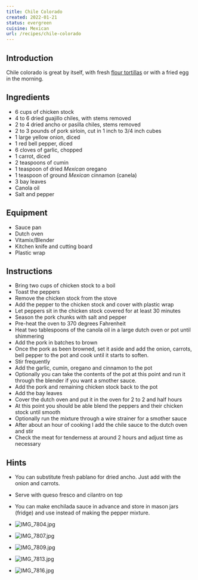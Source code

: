```yaml
---
title: Chile Colorado
created: 2022-01-21
status: evergreen
cuisine: Mexican
url: /recipes/chile-colorado
---
```


## Introduction

Chile colorado is great by itself, with fresh [flour tortillas](/recipes/flour-tortillas.md) or with a fried egg in the morning.

## Ingredients
- 6 cups of chicken stock
- 4 to 6 dried guajillo chiles, with stems removed
- 2 to 4 dried ancho or pasilla chiles, stems removed
- 2 to 3 pounds of pork sirloin, cut in 1 inch to 3/4 inch cubes
- 1 large yellow onion, diced
- 1 red bell pepper, diced
- 6 cloves of garlic, chopped
- 1 carrot, diced
- 2 teaspoons of cumin
- 1 teaspoon of dried *Mexican* oregano
- 1 teaspoon of ground *Mexican* cinnamon (canela)
- 3 bay leaves
- Canola oil
- Salt and pepper

## Equipment
- Sauce pan
- Dutch oven
- Vitamix/Blender
- Kitchen knife and cutting board
- Plastic wrap

## Instructions
- Bring two cups of chicken stock to a boil
- Toast the peppers
- Remove the chicken stock from the stove
- Add the pepper to the chicken stock and cover with plastic wrap
- Let peppers sit in the chicken stock covered for at least 30 minutes
- Season the pork chunks with salt and pepper
- Pre-heat the oven to 370 degrees Fahrenheit
- Heat two tablespoons of the canola oil in a large dutch oven or pot until shimmering
- Add the pork in batches to brown
- Once the pork as been browned, set it aside and add the onion, carrots, bell pepper to the pot and cook until it starts to soften.
- Stir frequently
- Add the garlic, cumin, oregano and cinnamon to the pot
- Optionally you can take the contents of the pot at this point and run it through the blender if you want a smother sauce.
- Add the pork and remaining chicken stock back to the pot
- Add the bay leaves
- Cover the dutch oven and put it in the oven for 2 to 2 and half hours
- At this point you should be able blend the peppers and their chicken stock until smooth
- Optionally run the mixture through a wire strainer for a smother sauce
- After about an hour of cooking I add the chile sauce to the dutch oven and stir
- Check the meat for tenderness at around 2 hours and adjust time as necessary

## Hints
- You can substitute fresh pablano for dried ancho. Just add with the onion and carrots.
- Serve with queso fresco and cilantro on top
- You can make enchilada sauce in advance and store in mason jars (fridge) and use instead of making the pepper mixture.

- ![IMG_7804.jpg](https://imagedelivery.net/jUwSKjsiLWz8U8lfkVW6uQ/4dbc1457-c509-47f6-d718-1caa107d5800/330width)
- ![IMG_7807.jpg](https://imagedelivery.net/jUwSKjsiLWz8U8lfkVW6uQ/e7be2f7b-897f-41fa-741d-a3cbff5b0f00/330width)
- ![IMG_7809.jpg](https://imagedelivery.net/jUwSKjsiLWz8U8lfkVW6uQ/4c94bd77-77d8-4f45-8e72-927cca44eb00/330width)
- ![IMG_7813.jpg](https://imagedelivery.net/jUwSKjsiLWz8U8lfkVW6uQ/07b598f3-ace5-4864-f8a1-a0bf6e402300/330width)
- ![IMG_7816.jpg](https://imagedelivery.net/jUwSKjsiLWz8U8lfkVW6uQ/28d1fbc6-c6af-43ff-7d30-9fcb654f6c00/330width)